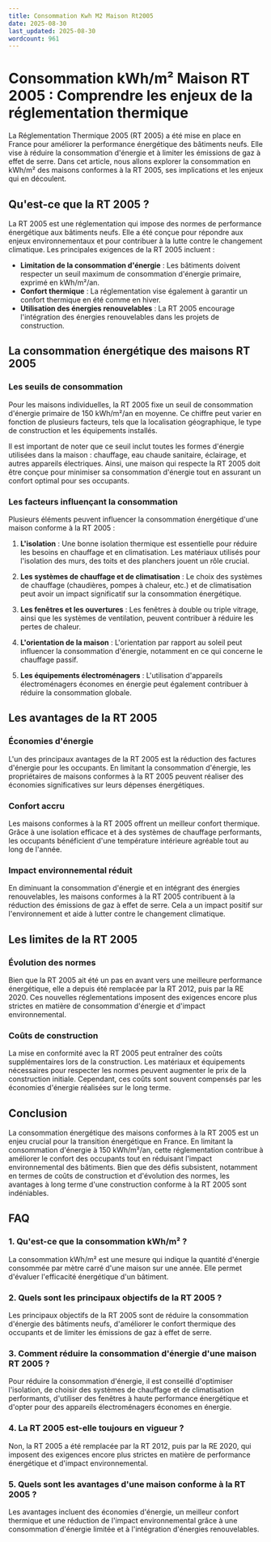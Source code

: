 ```yaml
---
title: Consommation Kwh M2 Maison Rt2005
date: 2025-08-30
last_updated: 2025-08-30
wordcount: 961
---
```


# Consommation kWh/m² Maison RT 2005 : Comprendre les enjeux de la réglementation thermique

La Réglementation Thermique 2005 (RT 2005) a été mise en place en France pour améliorer la performance énergétique des bâtiments neufs. Elle vise à réduire la consommation d'énergie et à limiter les émissions de gaz à effet de serre. Dans cet article, nous allons explorer la consommation en kWh/m² des maisons conformes à la RT 2005, ses implications et les enjeux qui en découlent.

## Qu'est-ce que la RT 2005 ?

La RT 2005 est une réglementation qui impose des normes de performance énergétique aux bâtiments neufs. Elle a été conçue pour répondre aux enjeux environnementaux et pour contribuer à la lutte contre le changement climatique. Les principales exigences de la RT 2005 incluent :

- **Limitation de la consommation d'énergie** : Les bâtiments doivent respecter un seuil maximum de consommation d'énergie primaire, exprimé en kWh/m²/an.
- **Confort thermique** : La réglementation vise également à garantir un confort thermique en été comme en hiver.
- **Utilisation des énergies renouvelables** : La RT 2005 encourage l'intégration des énergies renouvelables dans les projets de construction.

## La consommation énergétique des maisons RT 2005

### Les seuils de consommation

Pour les maisons individuelles, la RT 2005 fixe un seuil de consommation d'énergie primaire de 150 kWh/m²/an en moyenne. Ce chiffre peut varier en fonction de plusieurs facteurs, tels que la localisation géographique, le type de construction et les équipements installés. 

Il est important de noter que ce seuil inclut toutes les formes d'énergie utilisées dans la maison : chauffage, eau chaude sanitaire, éclairage, et autres appareils électriques. Ainsi, une maison qui respecte la RT 2005 doit être conçue pour minimiser sa consommation d'énergie tout en assurant un confort optimal pour ses occupants.

### Les facteurs influençant la consommation

Plusieurs éléments peuvent influencer la consommation énergétique d'une maison conforme à la RT 2005 :

1. **L'isolation** : Une bonne isolation thermique est essentielle pour réduire les besoins en chauffage et en climatisation. Les matériaux utilisés pour l'isolation des murs, des toits et des planchers jouent un rôle crucial.

2. **Les systèmes de chauffage et de climatisation** : Le choix des systèmes de chauffage (chaudières, pompes à chaleur, etc.) et de climatisation peut avoir un impact significatif sur la consommation énergétique.

3. **Les fenêtres et les ouvertures** : Les fenêtres à double ou triple vitrage, ainsi que les systèmes de ventilation, peuvent contribuer à réduire les pertes de chaleur.

4. **L'orientation de la maison** : L'orientation par rapport au soleil peut influencer la consommation d'énergie, notamment en ce qui concerne le chauffage passif.

5. **Les équipements électroménagers** : L'utilisation d'appareils électroménagers économes en énergie peut également contribuer à réduire la consommation globale.

## Les avantages de la RT 2005

### Économies d'énergie

L'un des principaux avantages de la RT 2005 est la réduction des factures d'énergie pour les occupants. En limitant la consommation d'énergie, les propriétaires de maisons conformes à la RT 2005 peuvent réaliser des économies significatives sur leurs dépenses énergétiques.

### Confort accru

Les maisons conformes à la RT 2005 offrent un meilleur confort thermique. Grâce à une isolation efficace et à des systèmes de chauffage performants, les occupants bénéficient d'une température intérieure agréable tout au long de l'année.

### Impact environnemental réduit

En diminuant la consommation d'énergie et en intégrant des énergies renouvelables, les maisons conformes à la RT 2005 contribuent à la réduction des émissions de gaz à effet de serre. Cela a un impact positif sur l'environnement et aide à lutter contre le changement climatique.

## Les limites de la RT 2005

### Évolution des normes

Bien que la RT 2005 ait été un pas en avant vers une meilleure performance énergétique, elle a depuis été remplacée par la RT 2012, puis par la RE 2020. Ces nouvelles réglementations imposent des exigences encore plus strictes en matière de consommation d'énergie et d'impact environnemental.

### Coûts de construction

La mise en conformité avec la RT 2005 peut entraîner des coûts supplémentaires lors de la construction. Les matériaux et équipements nécessaires pour respecter les normes peuvent augmenter le prix de la construction initiale. Cependant, ces coûts sont souvent compensés par les économies d'énergie réalisées sur le long terme.

## Conclusion

La consommation énergétique des maisons conformes à la RT 2005 est un enjeu crucial pour la transition énergétique en France. En limitant la consommation d'énergie à 150 kWh/m²/an, cette réglementation contribue à améliorer le confort des occupants tout en réduisant l'impact environnemental des bâtiments. Bien que des défis subsistent, notamment en termes de coûts de construction et d'évolution des normes, les avantages à long terme d'une construction conforme à la RT 2005 sont indéniables.

## FAQ

### 1. Qu'est-ce que la consommation kWh/m² ?

La consommation kWh/m² est une mesure qui indique la quantité d'énergie consommée par mètre carré d'une maison sur une année. Elle permet d'évaluer l'efficacité énergétique d'un bâtiment.

### 2. Quels sont les principaux objectifs de la RT 2005 ?

Les principaux objectifs de la RT 2005 sont de réduire la consommation d'énergie des bâtiments neufs, d'améliorer le confort thermique des occupants et de limiter les émissions de gaz à effet de serre.

### 3. Comment réduire la consommation d'énergie d'une maison RT 2005 ?

Pour réduire la consommation d'énergie, il est conseillé d'optimiser l'isolation, de choisir des systèmes de chauffage et de climatisation performants, d'utiliser des fenêtres à haute performance énergétique et d'opter pour des appareils électroménagers économes en énergie.

### 4. La RT 2005 est-elle toujours en vigueur ?

Non, la RT 2005 a été remplacée par la RT 2012, puis par la RE 2020, qui imposent des exigences encore plus strictes en matière de performance énergétique et d'impact environnemental.

### 5. Quels sont les avantages d'une maison conforme à la RT 2005 ?

Les avantages incluent des économies d'énergie, un meilleur confort thermique et une réduction de l'impact environnemental grâce à une consommation d'énergie limitée et à l'intégration d'énergies renouvelables.